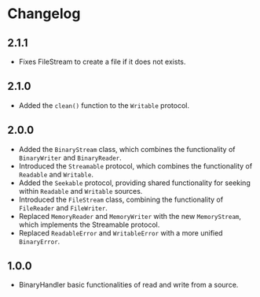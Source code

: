 
# Changelog

## 2.1.1

- Fixes FileStream to create a file if it does not exists.

## 2.1.0

- Added the `clean()` function to the `Writable` protocol. 

## 2.0.0

- Added the `BinaryStream` class, which combines the functionality of `BinaryWriter` and `BinaryReader`.
- Introduced the `Streamable` protocol, which combines the functionality of `Readable` and `Writable`.
- Added the `Seekable` protocol, providing shared functionality for seeking within `Readable` and `Writable` sources.
- Introduced the `FileStream` class, combining the functionality of `FileReader` and `FileWriter`.
- Replaced `MemoryReader` and `MemoryWriter` with the new `MemoryStream`, which implements the Streamable protocol.
- Replaced `ReadableError` and `WritableError` with a more unified `BinaryError`.

## 1.0.0

- BinaryHandler basic functionalities of read and write from a source. 
